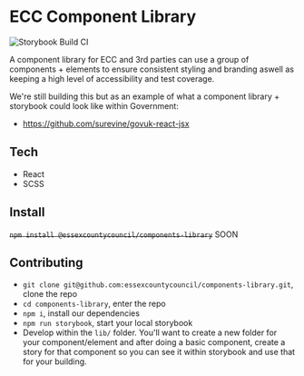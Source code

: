 # ECC Component Library

![Storybook Build CI](https://github.com/essexcountycouncil/components-library/workflows/Storybook%20Build%20CI/badge.svg)

A component library for ECC and 3rd parties can use a group of components + elements to ensure consistent styling and branding aswell as keeping a high level of accessibility and test coverage.

We're still building this but as an example of what a component library + storybook could look like within Government: 
- https://github.com/surevine/govuk-react-jsx

## Tech

- React
- SCSS

## Install

~~`npm install @essexcountycouncil/components-library`~~ SOON

## Contributing

- `git clone git@github.com:essexcountycouncil/components-library.git`, clone the repo
- `cd components-library`, enter the repo
- `npm i`, install our dependencies
- `npm run storybook`, start your local storybook
- Develop within the `lib/` folder. You'll want to create a new folder for your component/element and after doing a basic component, create a story for that component so you can see it within storybook and use that for your building.